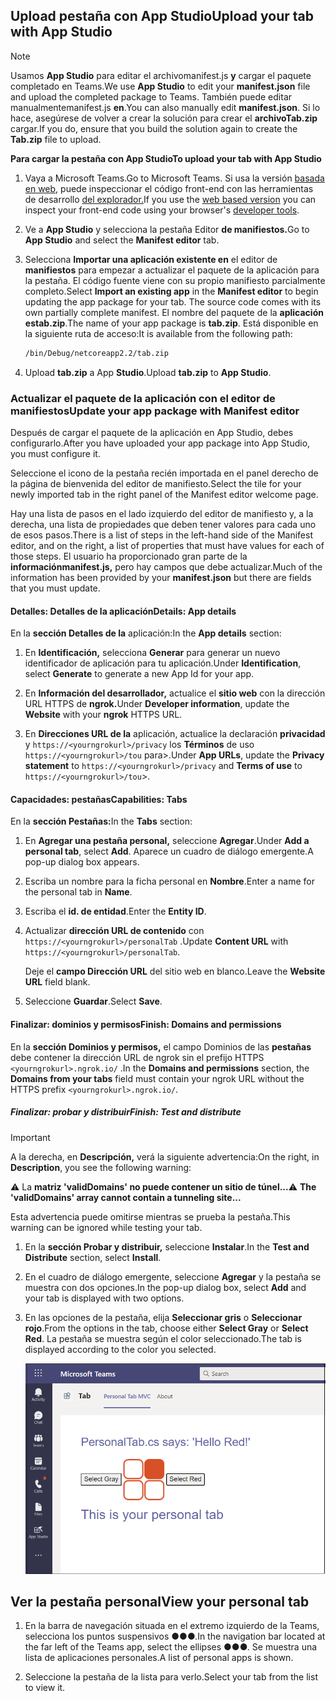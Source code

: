 ## <a name="upload-your-tab-with-app-studio"></a><span data-ttu-id="76b83-101">Upload pestaña con App Studio</span><span class="sxs-lookup"><span data-stu-id="76b83-101">Upload your tab with App Studio</span></span>

>[!NOTE]
> <span data-ttu-id="76b83-102">Usamos **App Studio** para editar el archivomanifest.js **y** cargar el paquete completado en Teams.</span><span class="sxs-lookup"><span data-stu-id="76b83-102">We use **App Studio** to edit your **manifest.json** file and upload the completed package to Teams.</span></span> <span data-ttu-id="76b83-103">También puede editar manualmentemanifest.js **en**.</span><span class="sxs-lookup"><span data-stu-id="76b83-103">You can also manually edit **manifest.json**.</span></span> <span data-ttu-id="76b83-104">Si lo hace, asegúrese de volver a crear la solución para crear el **archivoTab.zip** cargar.</span><span class="sxs-lookup"><span data-stu-id="76b83-104">If you do, ensure that you build the solution again to create the **Tab.zip** file to upload.</span></span>

<span data-ttu-id="76b83-105">**Para cargar la pestaña con App Studio**</span><span class="sxs-lookup"><span data-stu-id="76b83-105">**To upload your tab with App Studio**</span></span>

1. <span data-ttu-id="76b83-106">Vaya a Microsoft Teams.</span><span class="sxs-lookup"><span data-stu-id="76b83-106">Go to Microsoft Teams.</span></span> <span data-ttu-id="76b83-107">Si usa la versión [basada en web,](https://teams.microsoft.com) puede inspeccionar el código front-end con las herramientas de desarrollo [del explorador.](~/tabs/how-to/developer-tools.md)</span><span class="sxs-lookup"><span data-stu-id="76b83-107">If you use the [web based version](https://teams.microsoft.com) you can inspect your front-end code using your browser's [developer tools](~/tabs/how-to/developer-tools.md).</span></span>

1. <span data-ttu-id="76b83-108">Ve a **App Studio** y selecciona la pestaña Editor **de manifiestos.**</span><span class="sxs-lookup"><span data-stu-id="76b83-108">Go to **App Studio** and select the **Manifest editor** tab.</span></span>

1. <span data-ttu-id="76b83-109">Selecciona **Importar una aplicación existente en** el editor de **manifiestos** para empezar a actualizar el paquete de la aplicación para la pestaña. El código fuente viene con su propio manifiesto parcialmente completo.</span><span class="sxs-lookup"><span data-stu-id="76b83-109">Select **Import an existing app** in the **Manifest editor** to begin updating the app package for your tab. The source code comes with its own partially complete manifest.</span></span> <span data-ttu-id="76b83-110">El nombre del paquete de la **aplicación estab.zip**.</span><span class="sxs-lookup"><span data-stu-id="76b83-110">The name of your app package is **tab.zip**.</span></span> <span data-ttu-id="76b83-111">Está disponible en la siguiente ruta de acceso:</span><span class="sxs-lookup"><span data-stu-id="76b83-111">It is available from the following path:</span></span>

    ```bash
    /bin/Debug/netcoreapp2.2/tab.zip
    ```

1. <span data-ttu-id="76b83-112">Upload **tab.zip** a App **Studio**.</span><span class="sxs-lookup"><span data-stu-id="76b83-112">Upload **tab.zip** to **App Studio**.</span></span>

### <a name="update-your-app-package-with-manifest-editor"></a><span data-ttu-id="76b83-113">Actualizar el paquete de la aplicación con el editor de manifiestos</span><span class="sxs-lookup"><span data-stu-id="76b83-113">Update your app package with Manifest editor</span></span>

<span data-ttu-id="76b83-114">Después de cargar el paquete de la aplicación en App Studio, debes configurarlo.</span><span class="sxs-lookup"><span data-stu-id="76b83-114">After you have uploaded your app package into App Studio, you must configure it.</span></span>

<span data-ttu-id="76b83-115">Seleccione el icono de la pestaña recién importada en el panel derecho de la página de bienvenida del editor de manifiesto.</span><span class="sxs-lookup"><span data-stu-id="76b83-115">Select the tile for your newly imported tab in the right panel of the Manifest editor welcome page.</span></span>

<span data-ttu-id="76b83-116">Hay una lista de pasos en el lado izquierdo del editor de manifiesto y, a la derecha, una lista de propiedades que deben tener valores para cada uno de esos pasos.</span><span class="sxs-lookup"><span data-stu-id="76b83-116">There is a list of steps in the left-hand side of the Manifest editor, and on the right, a list of properties that must have values for each of those steps.</span></span> <span data-ttu-id="76b83-117">El usuario ha proporcionado gran parte de la **informaciónmanifest.js,** pero hay campos que debe actualizar.</span><span class="sxs-lookup"><span data-stu-id="76b83-117">Much of the information has been provided by your **manifest.json** but there are fields that you must update.</span></span>

#### <a name="details-app-details"></a><span data-ttu-id="76b83-118">Detalles: Detalles de la aplicación</span><span class="sxs-lookup"><span data-stu-id="76b83-118">Details: App details</span></span>

<span data-ttu-id="76b83-119">En la **sección Detalles de la** aplicación:</span><span class="sxs-lookup"><span data-stu-id="76b83-119">In the **App details** section:</span></span>

1. <span data-ttu-id="76b83-120">En **Identificación,** selecciona **Generar** para generar un nuevo identificador de aplicación para tu aplicación.</span><span class="sxs-lookup"><span data-stu-id="76b83-120">Under **Identification**, select **Generate** to generate a new App Id for your app.</span></span>

1. <span data-ttu-id="76b83-121">En **Información del desarrollador,** actualice el **sitio web** con la dirección URL HTTPS de **ngrok.**</span><span class="sxs-lookup"><span data-stu-id="76b83-121">Under **Developer information**, update the **Website** with your **ngrok** HTTPS URL.</span></span>

1. <span data-ttu-id="76b83-122">En **Direcciones URL de la** aplicación, actualice la declaración **privacidad** y `https://<yourngrokurl>/privacy` los **Términos** de uso `https://<yourngrokurl>/tou` para>.</span><span class="sxs-lookup"><span data-stu-id="76b83-122">Under **App URLs**, update the **Privacy statement** to `https://<yourngrokurl>/privacy` and **Terms of use** to `https://<yourngrokurl>/tou`>.</span></span>

#### <a name="capabilities-tabs"></a><span data-ttu-id="76b83-123">Capacidades: pestañas</span><span class="sxs-lookup"><span data-stu-id="76b83-123">Capabilities: Tabs</span></span>

<span data-ttu-id="76b83-124">En la **sección Pestañas:**</span><span class="sxs-lookup"><span data-stu-id="76b83-124">In the **Tabs** section:</span></span>

1. <span data-ttu-id="76b83-125">En **Agregar una pestaña personal,** seleccione **Agregar**.</span><span class="sxs-lookup"><span data-stu-id="76b83-125">Under **Add a personal tab**, select **Add**.</span></span> <span data-ttu-id="76b83-126">Aparece un cuadro de diálogo emergente.</span><span class="sxs-lookup"><span data-stu-id="76b83-126">A pop-up dialog box appears.</span></span>

1. <span data-ttu-id="76b83-127">Escriba un nombre para la ficha personal en **Nombre**.</span><span class="sxs-lookup"><span data-stu-id="76b83-127">Enter a name for the personal tab in **Name**.</span></span>

1. <span data-ttu-id="76b83-128">Escriba el **id. de entidad**.</span><span class="sxs-lookup"><span data-stu-id="76b83-128">Enter the **Entity ID**.</span></span>

1. <span data-ttu-id="76b83-129">Actualizar **dirección URL de contenido** con `https://<yourngrokurl>/personalTab` .</span><span class="sxs-lookup"><span data-stu-id="76b83-129">Update **Content URL** with `https://<yourngrokurl>/personalTab`.</span></span>

    <span data-ttu-id="76b83-130">Deje el **campo Dirección URL** del sitio web en blanco.</span><span class="sxs-lookup"><span data-stu-id="76b83-130">Leave the **Website URL** field blank.</span></span>

1. <span data-ttu-id="76b83-131">Seleccione **Guardar**.</span><span class="sxs-lookup"><span data-stu-id="76b83-131">Select **Save**.</span></span>

#### <a name="finish-domains-and-permissions"></a><span data-ttu-id="76b83-132">Finalizar: dominios y permisos</span><span class="sxs-lookup"><span data-stu-id="76b83-132">Finish: Domains and permissions</span></span>

<span data-ttu-id="76b83-133">En la **sección Dominios y permisos,** el campo Dominios de las **pestañas** debe contener la dirección URL de ngrok sin el prefijo HTTPS `<yourngrokurl>.ngrok.io/` .</span><span class="sxs-lookup"><span data-stu-id="76b83-133">In the **Domains and permissions** section, the **Domains from your tabs** field must contain your ngrok URL without the HTTPS prefix `<yourngrokurl>.ngrok.io/`.</span></span>

##### <a name="finish-test-and-distribute"></a><span data-ttu-id="76b83-134">Finalizar: probar y distribuir</span><span class="sxs-lookup"><span data-stu-id="76b83-134">Finish: Test and distribute</span></span>

>[!IMPORTANT]
> <span data-ttu-id="76b83-135">A la derecha, en **Descripción,** verá la siguiente advertencia:</span><span class="sxs-lookup"><span data-stu-id="76b83-135">On the right, in **Description**, you see the following warning:</span></span>
>
> <span data-ttu-id="76b83-136">&#9888; La **matriz 'validDomains' no puede contener un sitio de túnel...**</span><span class="sxs-lookup"><span data-stu-id="76b83-136">&#9888; **The 'validDomains' array cannot contain a tunneling site...**</span></span>
>
><span data-ttu-id="76b83-137">Esta advertencia puede omitirse mientras se prueba la pestaña.</span><span class="sxs-lookup"><span data-stu-id="76b83-137">This warning can be ignored while testing your tab.</span></span>

1. <span data-ttu-id="76b83-138">En la **sección Probar y distribuir,** seleccione **Instalar**.</span><span class="sxs-lookup"><span data-stu-id="76b83-138">In the **Test and Distribute** section, select **Install**.</span></span>

1. <span data-ttu-id="76b83-139">En el cuadro de diálogo emergente, seleccione **Agregar** y la pestaña se muestra con dos opciones.</span><span class="sxs-lookup"><span data-stu-id="76b83-139">In the pop-up dialog box, select **Add** and your tab is displayed with two options.</span></span>

1. <span data-ttu-id="76b83-140">En las opciones de la pestaña, elija **Seleccionar gris** o **Seleccionar rojo**.</span><span class="sxs-lookup"><span data-stu-id="76b83-140">From the options in the tab, choose either **Select Gray** or **Select Red**.</span></span> <span data-ttu-id="76b83-141">La pestaña se muestra según el color seleccionado.</span><span class="sxs-lookup"><span data-stu-id="76b83-141">The tab is displayed according to the color you selected.</span></span>
 
    ![Pestaña personal ASPNETMVC cargada](../../assets/images/tab-images/personaltabaspnetmvcuploaded.png)

## <a name="view-your-personal-tab"></a><span data-ttu-id="76b83-143">Ver la pestaña personal</span><span class="sxs-lookup"><span data-stu-id="76b83-143">View your personal tab</span></span>

1. <span data-ttu-id="76b83-144">En la barra de navegación situada en el extremo izquierdo de la Teams, selecciona los puntos suspensivos &#x25CF;&#x25CF;&#x25CF;.</span><span class="sxs-lookup"><span data-stu-id="76b83-144">In the navigation bar located at the far left of the Teams app, select the ellipses &#x25CF;&#x25CF;&#x25CF;.</span></span> <span data-ttu-id="76b83-145">Se muestra una lista de aplicaciones personales.</span><span class="sxs-lookup"><span data-stu-id="76b83-145">A list of personal apps is shown.</span></span>

1. <span data-ttu-id="76b83-146">Seleccione la pestaña de la lista para verlo.</span><span class="sxs-lookup"><span data-stu-id="76b83-146">Select your tab from the list to view it.</span></span>
